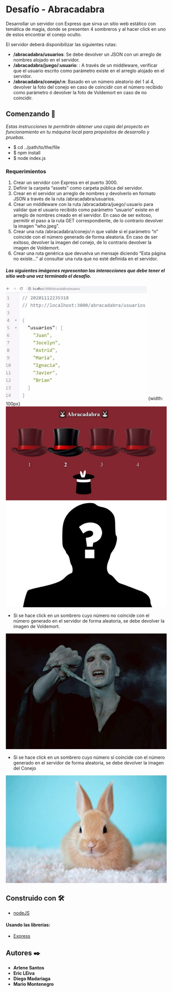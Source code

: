 # Desafío - Abracadabra

Desarrollar un servidor con Express que sirva un sitio web estático con temática de magia, donde se presenten 4
sombreros y al hacer click en uno de estos encontrar el conejo oculto.

El servidor deberá disponibilizar las siguientes rutas:

- **/abracadabra/usuarios**: Se debe devolver un JSON con un arreglo de nombres alojado en el servidor.
- **/abracadabra/juego/:usuario**: : A través de un middleware, verificar que el usuario escrito como parámetro existe
  en el arreglo alojado en el servidor.
- **/abracadabra/conejo/:n**: Basado en un número aleatorio del 1 al 4, devolver la foto del conejo en caso de coincidir
  con el número recibido como parámetro ó devolver la foto de Voldemort en caso de no coincidir.

## Comenzando 🚀

_Estas instrucciones te permitirán obtener una copia del proyecto en funcionamiento en tu máquina local para propósitos de desarrollo y pruebas._

- $ cd ../path/to/the/file
- $ npm install
- $ node index.js

### Requerimientos

1. Crear un servidor con Express en el puerto 3000.
2. Definir la carpeta “assets” como carpeta pública del servidor.
3. Crear en el servidor un arreglo de nombres y devolverlo en formato JSON a través de
   la ruta /abracadabra/usuarios.
4. Crear un middleware con la ruta /abracadabra/juego/:usuario para validar que el
   usuario recibido como parámetro “usuario” existe en el arreglo de nombres creado
   en el servidor.
   En caso de ser exitoso, permitir el paso a la ruta GET correspondiente, de lo contrario
   devolver la imagen “who.jpeg”.
5. Crear una ruta /abracadabra/conejo/:n que valide si el parámetro “n” coincide con el
   número generado de forma aleatoria.
   En caso de ser exitoso, devolver la imagen del conejo, de lo contrario devolver la
   imagen de Voldemort.
6. Crear una ruta genérica que devuelva un mensaje diciendo “Esta página no existe...”
   al consultar una ruta que no esté definida en el servidor.

##### Las siguientes imágenes representan las interacciones que debe tener el sitio web una vez terminado el desafío.

![Demostración del JSON](./readme_files/json.jpeg) {width: 100px}
![Interfaz de la aplicación cliente](./readme_files/aplicacion.jpeg)
![Imagen que se debe devolver en caso de escribir una ruta inexistente ](./readme_files/who.jpeg)

- Si se hace click en un sombrero cuyo número no coincide con el número generado en el
  servidor de forma aleatoria, se debe devolver la imagen de Voldemort.

![Imagen si el número no coincide con el número generado de forma aleatoria](./readme_files/voldemort.jpg)

- Si se hace click en un sombrero cuyo número sí coincide con el número generado en el
  servidor de forma aleatoria, se debe devolver la imagen del Conejo

![Imagen si el número coincide con el número generado de forma aleatoria](./readme_files/conejito.jpg)

## Construido con 🛠️

- [nodeJS](https://nodejs.org/en/)

#### Usando las librerías:

- [Express](https://expressjs.com/es/)

## Autores ✒️

- **Arlene Santos**
- **Eric LEiva**
- **Diego Madariaga**
- **Mario Montenegro**
